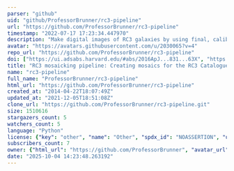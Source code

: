```yaml
---
parser: "github"
uid: "github/ProfessorBrunner/rc3-pipeline"
url: "https://github.com/ProfessorBrunner/rc3-pipeline"
timestamp: "2022-07-17 17:23:34.447970"
description: "Make digital images of RC3 galaxies by using final, calibrated SDSS images"
avatar: "https://avatars.githubusercontent.com/u/2030065?v=4"
repo_url: "https://github.com/ProfessorBrunner/rc3-pipeline"
doi: ["https://ui.adsabs.harvard.edu/#abs/2016ApJ...831...63X", "https://ui.adsabs.harvard.edu/#abs/2015arXiv151201204L", "https://ui.adsabs.harvard.edu/abs/2014ascl.soft11006L/abstract"]
title: "RC3 mosaicking pipeline: Creating mosaics for the RC3 Catalogue"
name: "rc3-pipeline"
full_name: "ProfessorBrunner/rc3-pipeline"
html_url: "https://github.com/ProfessorBrunner/rc3-pipeline"
created_at: "2014-04-22T18:07:49Z"
updated_at: "2021-12-05T18:51:08Z"
clone_url: "https://github.com/ProfessorBrunner/rc3-pipeline.git"
size: 1510616
stargazers_count: 5
watchers_count: 5
language: "Python"
license: {"key": "other", "name": "Other", "spdx_id": "NOASSERTION", "url": null, "node_id": "MDc6TGljZW5zZTA="}
subscribers_count: 7
owner: {"html_url": "https://github.com/ProfessorBrunner", "avatar_url": "https://avatars.githubusercontent.com/u/2030065?v=4", "login": "ProfessorBrunner", "type": "User"}
date: "2025-10-04 14:23:48.263192"
---
```

